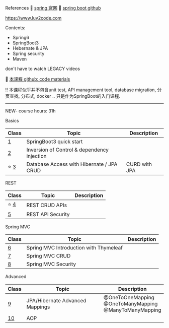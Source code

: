 References
:book: [spring 官网](https://spring.io/)
:book: [spring boot github](https://github.com/spring-projects/spring-boot)

https://www.luv2code.com

Contents:
+ Spring6
+ SpringBoot3
+ Hebernate & JPA
+ Spring security 
+ Maven

don't have to watch LEGACY videos

:book: [本课程 github: code materials](https://github.com/darbyluv2code/spring-boot-3-spring-6-hibernate-for-beginners)

:bangbang: 本课程似乎并不包含unit test, API management tool, database migration, 分页查找, 分布式, docker .. 只是作为SpringBoot的入门课程.



---



NEW- course hours: 31h



Basics

| Class                      | Topic                                       | Description   |
| -------------------------- | ------------------------------------------- | ------------- |
| [1](./C1/README.md)        | SpringBoot3 quick start                     |               |
| [2](./C2/README.md)        | Inversion of Control & dependency injection |               |
| :star: [3](./C3/README.md) | Database Access with Hibernate / JPA CRUD   | CURD with JPA |

REST 

| Class                      | Topic             | Description |
| -------------------------- | ----------------- | ----------- |
| :star: [4](./C4/README.md) | REST CRUD APIs    |             |
| [5](./C5/README.md)        | REST API Security |             |

Spring MVC

| Class               | Topic                                  | Description |
| ------------------- | -------------------------------------- | ----------- |
| [6](./C6/README.md) | Spring MVC Introduction with Thymeleaf |             |
| [7](./C7/README.md) | Spring MVC CRUD                        |             |
| [8](./C8/README.md) | Spring MVC Security                    |             |

Advanced 

| Class                 | Topic                           | Description                                                  |
| --------------------- | ------------------------------- | ------------------------------------------------------------ |
| [9](./C9/README.md)   | JPA/Hibernate Advanced Mappings | @OneToOneMapping <br/>@OneToManyMapping <br/>@ManyToManyMapping |
| [10](./C10/README.md) | AOP                             |                                                              |

